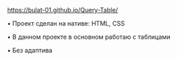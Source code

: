https://bulat-01.github.io/Query-Table/


• Проект сделан на нативе: HTML, CSS

• В данном проекте в основном работаю с таблицами

• Без адаптива
